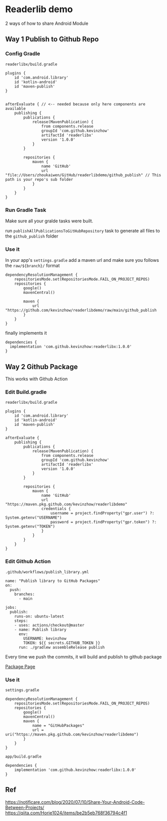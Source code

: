 # Readerlib demo

2 ways of how to share Android Module

## Way 1 Publish to Github Repo

### Config Gradle

`readerlibx/build.gradle`

```
plugins {
    id 'com.android.library'
    id 'kotlin-android'
    id 'maven-publish'
}


afterEvaluate { // <-- needed because only here components are available
    publishing {
        publications {
            release(MavenPublication) {
                from components.release
                groupId 'com.github.kevinzhow'
                artifactId 'readerlibx'
                version '1.0.0'
            }
        }

        repositories {
            maven {
                name 'GitHub'
                url "file://Users/zhoukaiwen/GitHub/readerlibdemo/github_publish" // This path is your repo's sub folder
            }
        }
    }
}
```

### Run Gradle Task

Make sure all your gralde tasks were built.

run `publishAllPublicationsToGitHubRepository` task to generate all files to the `github_publish` folder

### Use it

In your app's `settings.gradle` add a maven url and make sure you follows the `raw/${branch}/` format

```
dependencyResolutionManagement {
    repositoriesMode.set(RepositoriesMode.FAIL_ON_PROJECT_REPOS)
    repositories {
        google()
        mavenCentral()

        maven {
            url "https://github.com/kevinzhow/readerlibdemo/raw/main/github_publish
        }
    }
}
```

finally implements it

```
dependencies {
  implementation 'com.github.kevinzhow:readerlibx:1.0.0'
}
```

## Way 2 Github Package

This works with Github Action

### Edit Build.gradle

`readerlibx/build.gradle`

```
plugins {
    id 'com.android.library'
    id 'kotlin-android'
    id 'maven-publish'
}

afterEvaluate {
    publishing {
        publications {
            release(MavenPublication) {
                from components.release
                groupId 'com.github.kevinzhow'
                artifactId 'readerlibx'
                version '1.0.0'
            }
        }

        repositories {
            maven {
                name 'GitHub'
                url "https://maven.pkg.github.com/kevinzhow/readerlibdemo"
                credentials {
                    username = project.findProperty("gpr.user") ?: System.getenv("USERNAME")
                    password = project.findProperty("gpr.token") ?: System.getenv("TOKEN")
                }
            }
        }
    }
}
```

### Edit Github Action

`.github/workflows/publish_library.yml`

```
name: "Publish library to GitHub Packages"
on:
  push:
    branches:
      - main

jobs:
  publish:
    runs-on: ubuntu-latest
    steps:
    - uses: actions/checkout@master
    - name: Publish library
      env:
        USERNAME: kevinzhow
        TOKEN: ${{ secrets.GITHUB_TOKEN }}
      run: ./gradlew assembleRelease publish
```

Every time we push the commits, it will build and publish to github package

[Package Page](https://github.com/kevinzhow/readerlibdemo/packages/1113213)

### Use it

`settings.gradle`

```
dependencyResolutionManagement {
    repositoriesMode.set(RepositoriesMode.FAIL_ON_PROJECT_REPOS)
    repositories {
        google()
        mavenCentral()
        maven {
            name = "GitHubPackages"
            url = uri("https://maven.pkg.github.com/kevinzhow/readerlibdemo")
        }
    }
}
```


`app/build.gradle`

```
dependencies {
    implementation 'com.github.kevinzhow:readerlibx:1.0.0'
}
```


## Ref

https://notificare.com/blog/2020/07/10/Share-Your-Android-Code-Between-Projects/
https://qiita.com/Horie1024/items/be2b5eb768f36794c4f1